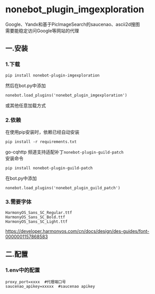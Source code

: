 # nonebot_plugin_imgexploration 
Google、Yandx和基于PicImageSearch的saucenao、ascii2d搜图  
需要能稳定访问Google等网站的代理  
## 一.安装
### 1.下载
```
pip install nonebot-plugin-imgexploration
```
然后在bot.py中添加
```
nonebot.load_plugins('nonebot_plugin_imgexploration')
```
或其他任意加载方式
### 2.依赖  
在使用pip安装时，依赖已经自动安装
```
pip install -r requirements.txt
```
go-cqhttp 频道支持适配补丁`nonebot-plugin-guild-patch`  
安装命令
```
pip install nonebot-plugin-guild-patch
```
在bot.py中添加
```
nonebot.load_plugins('nonebot_plugin_guild_patch')
```
### 3.需要字体    
```
HarmonyOS_Sans_SC_Regular.ttf  
HarmonyOS_Sans_SC_Bold.ttf  
HarmonyOS_Sans_SC_Light.ttf
```
https://developer.harmonyos.com/cn/docs/design/des-guides/font-0000001157868583
## 二.配置  
### 1.env中的配置
```
proxy_port=xxxx  #代理端口号
saucenao_apikey=xxxxx  #saucenao apikey
```  
